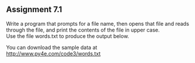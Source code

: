 ## Assignment 7.1

Write a program that prompts for a file name, then opens that file and reads through the file, and print the contents of the file in upper case.  
Use the file words.txt to produce the output below.

You can download the sample data at http://www.py4e.com/code3/words.txt